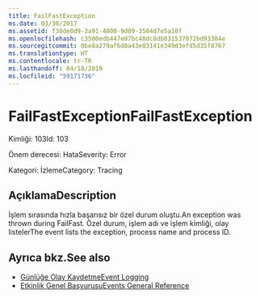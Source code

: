 ```yaml
---
title: FailFastException
ms.date: 03/30/2017
ms.assetid: f30de0d9-3a91-4800-9d09-3504d7e5a10f
ms.openlocfilehash: c3500edb447e07bc48dc8db031537872bd93384e
ms.sourcegitcommit: 0be8a279af6d8a43e03141e349d3efd5d35f8767
ms.translationtype: HT
ms.contentlocale: tr-TR
ms.lasthandoff: 04/18/2019
ms.locfileid: "59171736"
---
```

# <a name="failfastexception"></a><span data-ttu-id="81981-102">FailFastException</span><span class="sxs-lookup"><span data-stu-id="81981-102">FailFastException</span></span>
<span data-ttu-id="81981-103">Kimliği: 103</span><span class="sxs-lookup"><span data-stu-id="81981-103">Id: 103</span></span>  
  
 <span data-ttu-id="81981-104">Önem derecesi: Hata</span><span class="sxs-lookup"><span data-stu-id="81981-104">Severity: Error</span></span>  
  
 <span data-ttu-id="81981-105">Kategori: İzleme</span><span class="sxs-lookup"><span data-stu-id="81981-105">Category: Tracing</span></span>  
  
## <a name="description"></a><span data-ttu-id="81981-106">Açıklama</span><span class="sxs-lookup"><span data-stu-id="81981-106">Description</span></span>  
 <span data-ttu-id="81981-107">İşlem sırasında hızla başarısız bir özel durum oluştu.</span><span class="sxs-lookup"><span data-stu-id="81981-107">An exception was thrown during FailFast.</span></span> <span data-ttu-id="81981-108">Özel durum, işlem adı ve işlem kimliği, olay listeler</span><span class="sxs-lookup"><span data-stu-id="81981-108">The event lists the exception, process name and process ID.</span></span>  
  
## <a name="see-also"></a><span data-ttu-id="81981-109">Ayrıca bkz.</span><span class="sxs-lookup"><span data-stu-id="81981-109">See also</span></span>

- [<span data-ttu-id="81981-110">Günlüğe Olay Kaydetme</span><span class="sxs-lookup"><span data-stu-id="81981-110">Event Logging</span></span>](../../../../../docs/framework/wcf/diagnostics/event-logging/index.md)
- [<span data-ttu-id="81981-111">Etkinlik Genel Başvurusu</span><span class="sxs-lookup"><span data-stu-id="81981-111">Events General Reference</span></span>](../../../../../docs/framework/wcf/diagnostics/event-logging/events-general-reference.md)
